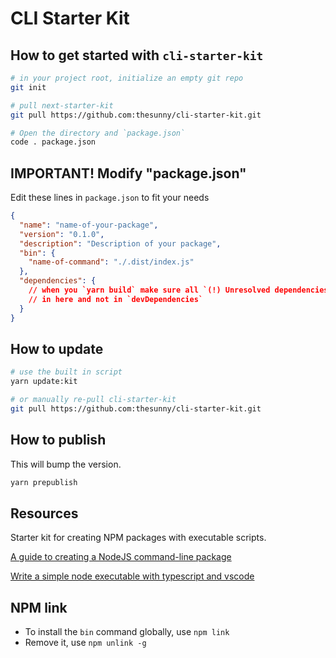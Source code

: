 # CLI Starter Kit

## How to get started with `cli-starter-kit`

```sh
# in your project root, initialize an empty git repo
git init

# pull next-starter-kit
git pull https://github.com:thesunny/cli-starter-kit.git

# Open the directory and `package.json`
code . package.json
```

## IMPORTANT! Modify "package.json"

Edit these lines in `package.json` to fit your needs

```json
{
  "name": "name-of-your-package",
  "version": "0.1.0",
  "description": "Description of your package",
  "bin": {
    "name-of-command": "./.dist/index.js"
  },
  "dependencies": {
    // when you `yarn build` make sure all `(!) Unresolved dependencies` are
    // in here and not in `devDependencies`
  }
}
```

## How to update

```sh
# use the built in script
yarn update:kit

# or manually re-pull cli-starter-kit
git pull https://github.com:thesunny/cli-starter-kit.git
```

## How to publish

This will bump the version.

```sh
yarn prepublish
```

## Resources

Starter kit for creating NPM packages with executable scripts.

[A guide to creating a NodeJS command-line package](https://medium.com/netscape/a-guide-to-create-a-nodejs-command-line-package-c2166ad0452e)

[Write a simple node executable with typescript and vscode](https://medium.com/wizardnet972/write-a-simple-node-executable-with-typescript-and-vscode-97c58adca02d)

## NPM link

- To install the `bin` command globally, use `npm link`
- Remove it, use `npm unlink -g`
